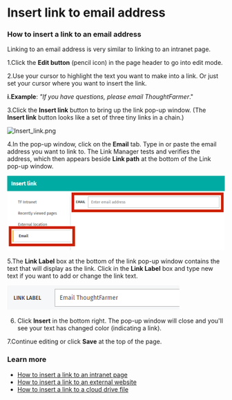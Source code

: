 # Insert link to email address



### How to insert a link to an email address

Linking to an email address is very similar to linking to an intranet page.

1.Click the **Edit button** \(pencil icon\) in the page header to go into edit mode.

2.Use your cursor to highlight the text you want to make into a link. Or just set your cursor where you want to insert the link.

**i.Example**: _"If you have questions, please email ThoughtFarmer_."

3.Click the **Insert link** button to bring up the link pop-up window. \(The **Insert link** button looks like a set of three tiny links in a chain.\)  
  
![Insert\_link.png](https://community.thoughtfarmer.com/imagethumb/211612600000/16230/39x35/False/Insert_link.png)

4.In the pop-up window, click on the **Email** tab. Type in or paste the email address you want to link to. The Link Manager tests and verifies the address, which then appears beside **Link path** at the bottom of the Link pop-up window.

![](../../../.gitbook/assets/1%20%2878%29.png)

5.The **Link Label** box at the bottom of the link pop-up window contains the text that will display as the link. Click in the **Link Label** box and type new text if you want to add or change the link text.

![](../../../.gitbook/assets/2%20%2881%29.png)

6. Click **Insert** in the bottom right. The pop-up window will close and you'll see your text has changed color \(indicating a link\).

7.Continue editing or click **Save** at the top of the page.

### Learn more

* [How to insert a link to an intranet page](./)
* [How to insert a link to an external website](insert-link-to-external-website.md)
* [How to insert a link to a cloud drive file](../../cloud-drive-integration/link-to-cloud-drive-files-in-page-content.md)

